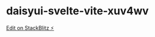 # daisyui-svelte-vite-xuv4wv

[Edit on StackBlitz ⚡️](https://stackblitz.com/edit/daisyui-svelte-vite-xuv4wv)